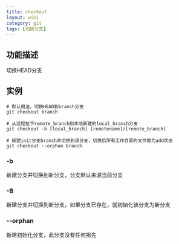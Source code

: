 ```yaml
---
title: checkout
layout: wiki
category: git
tags: [切换分支]
---
```


## 功能描述

切换HEAD分支

## 实例

~~~Text
# 默认用法，切换HEAD到branch分支
git checkout branch

# 从远程拉下remote_branch到本地新建的local_branch分支
git checkout -b [local_branch] [remotename]/[remote_branch]

# 新建init分支branch并切换到该分支，切换后所有工作目录的文件都为add状态
git checkout --orphan branch
~~~


### -b

新建分支并切换到新分支，分支默认来源当前分支

### -B

新建分支并切换到新分支，如果分支已存在，就初始化该分支为新分支

### --orphan

新建初始化分支，此分支没有任何祖先
